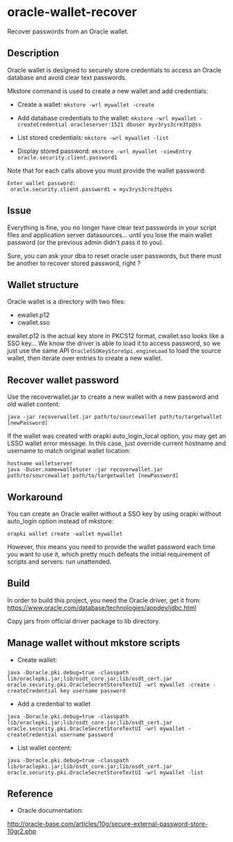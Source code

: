 # oracle-wallet-recover
Recover passwords from an Oracle wallet.

## Description
Oracle wallet is designed to securely store credentials to access an Oracle database and avoid clear text passwords.

Mkstore command is used to create a new wallet and add credentials:

- Create a wallet:
`mkstore -wrl mywallet -create`

- Add database credentials to the wallet:
`mkstore -wrl mywallet -createCredential oracleserver:1521 dbuser myv3rys3cre3tp@ss`

- List stored credentials:
`mkstore -wrl mywallet -list`

- Display stored password:
`mkstore -wrl mywallet -viewEntry oracle.security.client.password1`

Note that for each calls above you must provide the wallet password:

```
Enter wallet password:
 oracle.security.client.password1 = myv3rys3cre3tp@ss
```
 
## Issue
Everything is fine, you no longer have clear text passwords in your script files and application server datasources...
until you lose the main wallet password (or the previous admin didn't pass it to you).

Sure, you can ask your dba to reset oracle user passwords, but there must be another to recover stored password, right ?

## Wallet structure
Oracle wallet is a directory with two files:
* ewallet.p12
* cwallet.sso

ewallet.p12 is the actual key store in PKCS12 format, cwallet.sso looks like a SSO key...
We know the driver is able to load it to access password, so we just use the same API `OracleSSOKeyStoreSpi.engineLoad`
to load the source wallet, then iterate over entries to create a new wallet.

## Recover wallet password
Use the recoverwallet.jar to create a new wallet with a new password and old wallet content:

`java -jar recoverwallet.jar path/to/sourcewallet path/to/targetwallet [newPassword]`

If the wallet was created with orapki auto_login_local option, you may get an LSSO wallet error message.
In this case, just override current hostname and username to match original wallet location:

```
hostname walletserver
java -Duser.name=walletuser -jar recoverwallet.jar path/to/sourcewallet path/to/targetwallet [newPassword]
```


## Workaround
You can create an Oracle wallet without a SSO key by using orapki without auto_login option instead of mkstore:

`orapki wallet create -wallet mywallet`

However, this means you need to provide the wallet password each time you want to use it, 
which pretty much defeats the initial requirement of scripts and servers: run unattended.

## Build
In order to build this project, you need the Oracle driver, get it from:
https://www.oracle.com/database/technologies/appdev/jdbc.html

Copy jars from official driver package to lib directory. 

## Manage wallet without mkstore scripts
* Create wallet:

`java -Doracle.pki.debug=true -classpath lib/oraclepki.jar;lib/osdt_core.jar;lib/osdt_cert.jar oracle.security.pki.OracleSecretStoreTextUI -wrl mywallet -create -createCredential key username password`

* Add a credential to wallet

`java -Doracle.pki.debug=true -classpath lib/oraclepki.jar;lib/osdt_core.jar;lib/osdt_cert.jar oracle.security.pki.OracleSecretStoreTextUI -wrl mywallet -createCredential username password`

* List wallet content:

`java -Doracle.pki.debug=true -classpath lib/oraclepki.jar;lib/osdt_core.jar;lib/osdt_cert.jar oracle.security.pki.OracleSecretStoreTextUI -wrl mywallet -list`

## Reference

* Oracle documentation:

http://oracle-base.com/articles/10g/secure-external-password-store-10gr2.php

    
    
    
    
